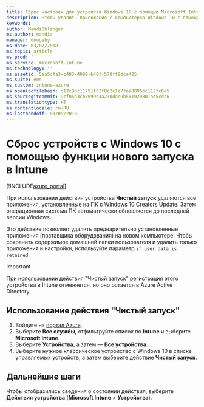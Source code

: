 ```yaml
---
title: Сброс настроек для устройств Windows 10 с помощью Microsoft Intune — Azure | Документация Майкрософт
description: Чтобы удалить приложения с компьютеров Windows 10 с помощью Microsoft Intune, в том числе предварительно установленные приложения от изготовителей оборудования, используйте действие "Чистый запуск". Кроме того, при помощи этого действия можно сохранить содержимое домашней папки, используя параметр if user data is retained.
keywords: ''
author: MandiOhlinger
ms.author: mandia
manager: dougeby
ms.date: 03/07/2018
ms.topic: article
ms.prod: ''
ms.service: microsoft-intune
ms.technology: ''
ms.assetid: 5aa5cfa3-c483-4099-b40f-578ff8dca425
ms.suite: ems
ms.custom: intune-azure
ms.openlocfilehash: d17c9dc11791f32f0c2c1e7faa88966c112fc6a5
ms.sourcegitcommit: 9cf05d3cb8099e4a238dae9b561920801ad5cdc6
ms.translationtype: HT
ms.contentlocale: ru-RU
ms.lasthandoff: 03/09/2018
---
```

# <a name="use-fresh-start-to-reset-windows-10-devices-with-intune"></a>Сброс устройств с Windows 10 с помощью функции нового запуска в Intune


[!INCLUDE[azure_portal](./includes/azure_portal.md)]

При использовании действия устройства **Чистый запуск** удаляются все приложения, установленные на ПК с Windows 10 Creators Update. Затем операционная система ПК автоматически обновляется до последней версии Windows.

Это действие позволяет удалить предварительно установленные приложения (поставщика оборудования) на новом компьютере. Чтобы сохранить содержимое домашней папки пользователя и удалить только приложения и настройки, используйте параметр `if user data is retained`.

> [!IMPORTANT]
> При использовании действия "Чистый запуск" регистрация этого устройства в Intune отменяется, но оно остается в Azure Active Directory.

## <a name="use-fresh-start"></a>Использование действия "Чистый запуск"

1. Войдите на [портал Azure](https://portal.azure.com).
2. Выберите **Все службы**, отфильтруйте список по **Intune** и выберите **Microsoft Intune**.
3. Выберите **Устройства**, а затем — **Все устройства**.
4. Выберите нужное классическое устройство с Windows 10 в списке управляемых устройств, а затем выберите действие **Чистый запуск**.

## <a name="next-steps"></a>Дальнейшие шаги

Чтобы отобразились сведения о состоянии действия, выберите **Действия устройства** (**Microsoft Intune** > **Устройства**).